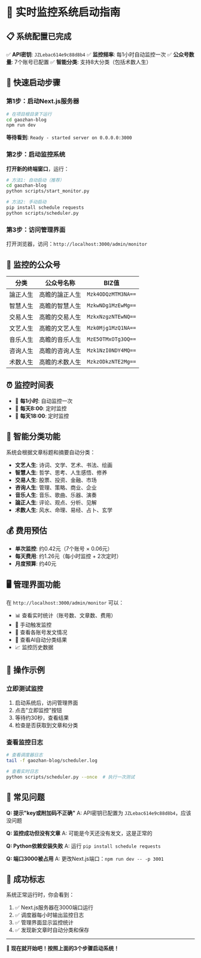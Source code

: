 # 🚀 实时监控系统启动指南

## 📋 系统配置已完成

✅ **API密钥**: `JZLebac614e9c88d8b4`
✅ **监控频率**: 每1小时自动监控一次
✅ **公众号数量**: 7个账号已配置
✅ **智能分类**: 支持8大分类（包括术数人生）

## 🎯 快速启动步骤

### 第1步：启动Next.js服务器

```bash
# 在项目根目录下运行
cd gaozhan-blog
npm run dev
```

**等待看到**: `Ready - started server on 0.0.0.0:3000`

### 第2步：启动监控系统

**打开新的终端窗口**，运行：

```bash
# 方法1: 自动启动（推荐）
cd gaozhan-blog
python scripts/start_monitor.py

# 方法2: 手动启动
pip install schedule requests
python scripts/scheduler.py
```

### 第3步：访问管理界面

打开浏览器，访问：`http://localhost:3000/admin/monitor`

## 📱 监控的公众号

| 分类 | 公众号名称 | BIZ值 |
|------|------------|-------|
| 論正人生 | 高瞻的論正人生 | `Mzk4ODQzMTM3NA==` |
| 智慧人生 | 高瞻的智慧人生 | `MzkwNDg1MzEwMg==` |
| 交易人生 | 高瞻的交易人生 | `MzkxNzgzNTEwNQ==` |
| 文艺人生 | 高瞻的文艺人生 | `Mzk0Mjg1MzQ1NA==` |
| 音乐人生 | 高瞻的音乐人生 | `MzE5OTMxOTg3OQ==` |
| 咨询人生 | 高瞻的咨询人生 | `Mzk1NzI0NDY4MQ==` |
| 术数人生 | 高瞻的术数人生 | `MzkzODkzNTE2Mg==` |

## ⏰ 监控时间表

- 🔄 **每1小时**: 自动监控一次
- 🌅 **每天8:00**: 定时监控
- 🌆 **每天18:00**: 定时监控

## 🤖 智能分类功能

系统会根据文章标题和摘要自动分类：

- **文艺人生**: 诗词、文学、艺术、书法、绘画
- **智慧人生**: 哲学、思考、人生感悟、修养
- **交易人生**: 股票、投资、金融、市场
- **咨询人生**: 管理、策略、商业、企业
- **音乐人生**: 音乐、歌曲、乐器、演奏
- **論正人生**: 评论、观点、分析、见解
- **术数人生**: 风水、命理、易经、占卜、玄学

## 💰 费用预估

- **单次监控**: 约0.42元（7个账号 × 0.06元）
- **每天费用**: 约1.26元（每小时监控 + 2次定时）
- **月度预算**: 约40元

## 🖥️ 管理界面功能

在 `http://localhost:3000/admin/monitor` 可以：

- 📊 查看实时统计（账号数、文章数、费用）
- 🔄 手动触发监控
- 📱 查看各账号发文情况
- 🎯 查看AI自动分类结果
- 📈 监控历史数据

## 📝 操作示例

### 立即测试监控

1. 启动系统后，访问管理界面
2. 点击"立即监控"按钮
3. 等待约30秒，查看结果
4. 检查是否获取到文章和分类

### 查看监控日志

```bash
# 查看调度器日志
tail -f gaozhan-blog/scheduler.log

# 查看实时日志
python scripts/scheduler.py --once  # 执行一次测试
```

## 🚨 常见问题

**Q: 提示"key或附加码不正确"**
A: API密钥已配置为 `JZLebac614e9c88d8b4`，应该没问题

**Q: 监控成功但没有文章**
A: 可能是今天还没有发文，这是正常的

**Q: Python依赖安装失败**
A: 运行 `pip install schedule requests`

**Q: 端口3000被占用**
A: 更改Next.js端口：`npm run dev -- -p 3001`

## 🎉 成功标志

系统正常运行时，你会看到：

1. ✅ Next.js服务器在3000端口运行
2. ✅ 调度器每小时输出监控日志
3. ✅ 管理界面显示监控统计
4. ✅ 发现新文章时自动分类和保存

---

**🎯 现在就开始吧！按照上面的3个步骤启动系统！**
